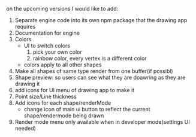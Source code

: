 on the upcoming versions I would like to add:
1. Separate engine code into its own npm package that the drawing app requires
2. Documentation for engine
3. Colors
    * UI to switch colors
        1. pick your own color
        2. rainbow color, every vertex is a different color
    * colors apply to all other shapes
4. Make all shapes of same type render from one buffer(if possibl)
5. Shape preview: so users can see what they are doawring as they are drawing it
6. add icons for UI menu of drawing app to make it
7. Point size/Line thickness
8. Add icons for each shape/renderMode
    * change icon of main ui button to reflect the current shape/rendermode being drawn
9. Render mode menu only available when in developer mode(settings UI needed)